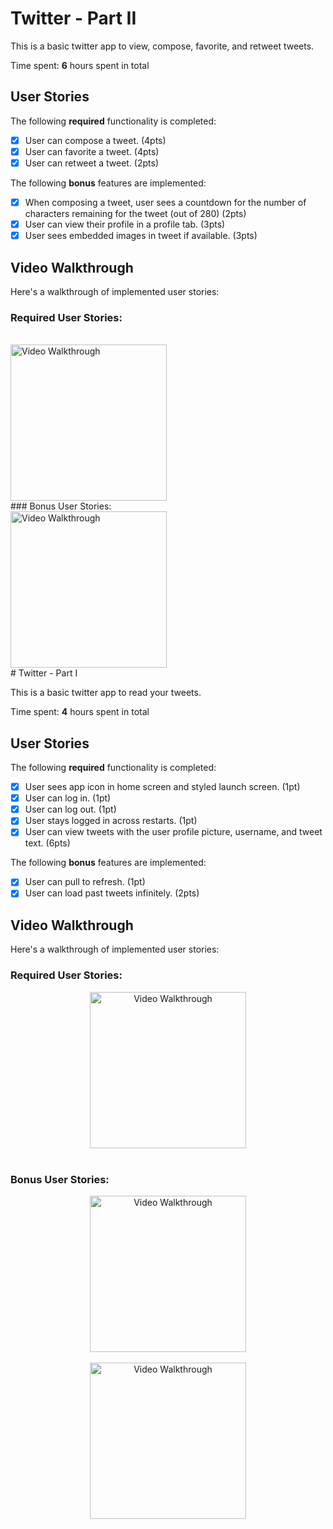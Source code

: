 # Twitter - Part II

This is a basic twitter app to view, compose, favorite, and retweet tweets.

Time spent: **6** hours spent in total

## User Stories

The following **required** functionality is completed:

- [x] User can compose a tweet. (4pts)
- [x] User can favorite a tweet. (4pts)
- [x] User can retweet a tweet. (2pts)

The following **bonus** features are implemented:

- [x] When composing a tweet, user sees a countdown for the number of characters remaining for the tweet (out of 280) (2pts)
- [x] User can view their profile in a profile tab. (3pts)
- [x] User sees embedded images in tweet if available. (3pts)

## Video Walkthrough

Here's a walkthrough of implemented user stories:

### Required User Stories: 
<br>
<img src='https://i.imgur.com/MLfDhfe.gif' title='Video Walkthrough' width='250' alt='Video Walkthrough' />
<br>
### Bonus User Stories: 
<br>
<img src='https://i.imgur.com/rZoTENE.gif' title='Video Walkthrough' width='250' alt='Video Walkthrough' />
<br>
# Twitter - Part I

This is a basic twitter app to read your tweets.

Time spent: **4** hours spent in total

## User Stories

The following **required** functionality is completed:

- [x] User sees app icon in home screen and styled launch screen. (1pt)
- [x] User can log in. (1pt)
- [x] User can log out. (1pt)
- [x] User stays logged in across restarts. (1pt)
- [x] User can view tweets with the user profile picture, username, and tweet text. (6pts)

The following **bonus** features are implemented:

- [x] User can pull to refresh. (1pt)
- [x] User can load past tweets infinitely. (2pts)

## Video Walkthrough

Here's a walkthrough of implemented user stories:

### Required User Stories: 

<center><img src='https://i.imgur.com/4NVfxoK.gif' title='Video Walkthrough' width='250' alt='Video Walkthrough' /></center>
<br>

### Bonus User Stories:

<center><img src='https://i.imgur.com/35mj8SW.gif' title='Video Walkthrough' width='250' alt='Video Walkthrough' /></center>
<br>
<center><img src='https://i.imgur.com/Bbsq01J.gif' title='Video Walkthrough' width='250' alt='Video Walkthrough' /></center>
